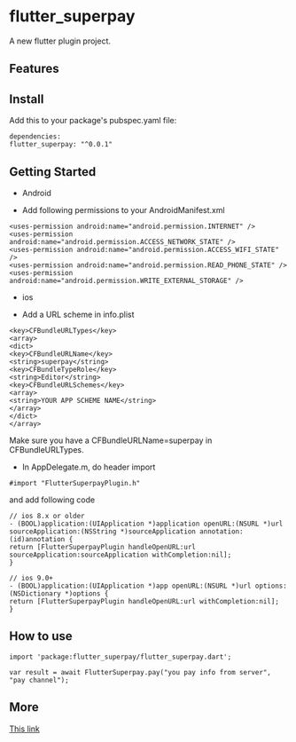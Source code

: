 # flutter_superpay

A new flutter plugin project.


## Features


## Install

Add this to your package's pubspec.yaml file:
```
dependencies:
flutter_superpay: "^0.0.1"
```

## Getting Started

* Android

* Add following permissions to your AndroidManifest.xml
```
<uses-permission android:name="android.permission.INTERNET" />
<uses-permission android:name="android.permission.ACCESS_NETWORK_STATE" />
<uses-permission android:name="android.permission.ACCESS_WIFI_STATE" />
<uses-permission android:name="android.permission.READ_PHONE_STATE" />
<uses-permission android:name="android.permission.WRITE_EXTERNAL_STORAGE" />

```

* ios

* Add a URL scheme in info.plist

```
<key>CFBundleURLTypes</key>
<array>
<dict>
<key>CFBundleURLName</key>
<string>superpay</string>
<key>CFBundleTypeRole</key>
<string>Editor</string>
<key>CFBundleURLSchemes</key>
<array>
<string>YOUR APP SCHEME NAME</string>
</array>
</dict>
</array>
```

Make sure you have a CFBundleURLName=superpay in CFBundleURLTypes.


* In AppDelegate.m, do header import

```
#import "FlutterSuperpayPlugin.h"
```

and add following code

```
// ios 8.x or older
- (BOOL)application:(UIApplication *)application openURL:(NSURL *)url sourceApplication:(NSString *)sourceApplication annotation:(id)annotation {
return [FlutterSuperpayPlugin handleOpenURL:url sourceApplication:sourceApplication withCompletion:nil];
}

// ios 9.0+
- (BOOL)application:(UIApplication *)app openURL:(NSURL *)url options:(NSDictionary *)options {
return [FlutterSuperpayPlugin handleOpenURL:url withCompletion:nil];
}

```

## How to use
```
import 'package:flutter_superpay/flutter_superpay.dart';
```

```
var result = await FlutterSuperpay.pay("you pay info from server", "pay channel");
```

## More
[This link](https://github.com/supaytech)

